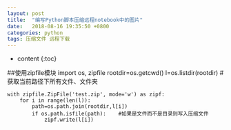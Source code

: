```yaml
---
layout: post
title:  "编写Python脚本压缩远程notebook中的图片"
date:   2018-08-16 19:35:50 +0800
categories: python
tags: 压缩文件 远程下载
---
```


* content
{:toc}

##使用zipfile模块
    import os, zipfile
	rootdir=os.getcwd()
	l=os.listdir(rootdir)		#获取当前路径下所有文件、文件夹

	with zipfile.ZipFile('test.zip', mode='w') as zipf:
	    for i in range(len(l)):
	        path=os.path.join(rootdir,l[i])
	        if os.path.isfile(path):	#如果是文件而不是目录则写入压缩文件
	            zipf.write(l[i])
 
